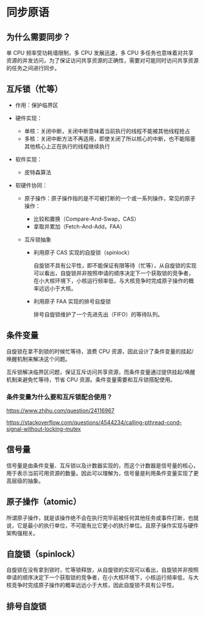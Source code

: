 # 同步原语

## 为什么需要同步？

单 CPU 频率受功耗墙限制，多 CPU 发展迅速，多 CPU 多任务也意味着对共享资源的并发访问，为了保证访问共享资源的正确性，需要对可能同时访问共享资源的任务之间进行同步。

## 互斥锁（忙等）

- 作用：保护临界区

- 硬件实现：

  - 单核：关闭中断，关闭中断意味着当前执行的线程不能被其他线程抢占
  - 多核：关闭中断方法不再适用，即使关闭了所以核心的中断，也不能阻塞其他核心上正在执行的线程继续执行

- 软件实现：

  - 皮特森算法

- 软硬件协同：

  - 原子操作：原子操作指的是不可被打断的一个或一系列操作，常见的原子操作：

    - 比较和置换（Compare-And-Swap，CAS）
    - 拿取并累加（Fetch-And-Add，FAA）

  - 互斥锁抽象

    - 利用原子 CAS 实现的自旋锁（spinlock）

      自旋锁不具有公平性，即不能保证有限等待（忙等），从自旋锁的实现可以看出，自旋锁并非按照申请的顺序决定下一个获取锁的竞争者，在小大核环境下，小核运行频率低，与大核竞争时完成原子操作的概率远远小于大核。

    - 利用原子 FAA 实现的排号自旋锁

      排号自旋锁维护了一个先进先出（FIFO）的等待队列。

## 条件变量

自旋锁在拿不到锁的时候忙等待，浪费 CPU 资源，因此设计了条件变量的挂起/唤醒机制来解决这个问题。

互斥锁解决临界区问题，保证互斥访问共享资源，而条件变量通过提供挂起/唤醒机制来避免忙等待，节省 CPU 资源。条件变量需要和互斥锁搭配使用。

### 条件变量为什么要和互斥锁配合使用？

https://www.zhihu.com/question/24116967

https://stackoverflow.com/questions/4544234/calling-pthread-cond-signal-without-locking-mutex



## 信号量

信号量是由条件变量、互斥锁以及计数器实现的，而这个计数器是信号量的核心，用于表示当前可用资源的数量。因此可以理解为，信号量是利用条件变量实现了更高层级的抽象。





















## 原子操作（atomic）

所谓原子操作，就是该操作绝不会在执行完毕前被任何其他任务或事件打断，也就说，它是最小的执行单位，不可能有比它更小的执行单位。且原子操作实现与硬件架构强相关。

## 自旋锁（spinlock）

自旋锁在没有拿到锁时，忙等锁释放，从自旋锁的实现可以看出，自旋锁并非按照申请的顺序决定下一个获取锁的竞争者，在小大核环境下，小核运行频率低，与大核竞争时完成原子操作的概率远远小于大核，因此自旋锁不具有公平性。

## 排号自旋锁

